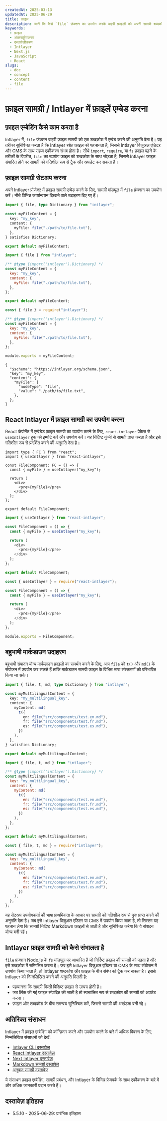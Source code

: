 ```yaml
---
createdAt: 2025-03-13
updatedAt: 2025-06-29
title: फ़ाइल
description: जानें कि कैसे `file` फ़ंक्शन का उपयोग करके बाहरी फ़ाइलों को अपनी सामग्री शब्दकोश में एम्बेड किया जाए। यह दस्तावेज़ बताता है कि Intlayer फ़ाइल सामग्री को कैसे लिंक और गतिशील रूप से प्रबंधित करता है।
keywords:
  - फ़ाइल
  - अंतरराष्ट्रीयकरण
  - दस्तावेज़ीकरण
  - Intlayer
  - Next.js
  - JavaScript
  - React
slugs:
  - doc
  - concept
  - content
  - file
---
```


# फ़ाइल सामग्री / Intlayer में फ़ाइलें एम्बेड करना

## फ़ाइल एम्बेडिंग कैसे काम करता है

Intlayer में, `file` फ़ंक्शन बाहरी फ़ाइल सामग्री को एक शब्दकोश में एम्बेड करने की अनुमति देता है। यह तरीका सुनिश्चित करता है कि Intlayer स्रोत फ़ाइल को पहचानता है, जिससे Intlayer विज़ुअल एडिटर और CMS के साथ सहज एकीकरण संभव होता है। सीधे `import`, `require`, या `fs` फ़ाइल पढ़ने के तरीकों के विपरीत, `file` का उपयोग फ़ाइल को शब्दकोश के साथ जोड़ता है, जिससे Intlayer फ़ाइल संपादित होने पर सामग्री को गतिशील रूप से ट्रैक और अपडेट कर सकता है।

## फ़ाइल सामग्री सेटअप करना

अपने Intlayer प्रोजेक्ट में फ़ाइल सामग्री एम्बेड करने के लिए, सामग्री मॉड्यूल में `file` फ़ंक्शन का उपयोग करें। नीचे विभिन्न कार्यान्वयन दिखाने वाले उदाहरण दिए गए हैं।

```typescript fileName="**/*.content.ts" contentDeclarationFormat="typescript"
import { file, type Dictionary } from "intlayer";

const myFileContent = {
  key: "my_key",
  content: {
    myFile: file("./path/to/file.txt"),
  },
} satisfies Dictionary;

export default myFileContent;
```

```javascript fileName="**/*.content.mjs" contentDeclarationFormat="esm"
import { file } from "intlayer";

/** @type {import('intlayer').Dictionary} */
const myFileContent = {
  key: "my_key",
  content: {
    myFile: file("./path/to/file.txt"),
  },
};

export default myFileContent;
```

```javascript fileName="**/*.content.cjs" contentDeclarationFormat="commonjs"
const { file } = require("intlayer");

/** @type {import('intlayer').Dictionary} */
const myFileContent = {
  key: "my_key",
  content: {
    myFile: file("./path/to/file.txt"),
  },
};

module.exports = myFileContent;
```

```json5 fileName="**/*.content.json" contentDeclarationFormat="json"
{
  "$schema": "https://intlayer.org/schema.json",
  "key": "my_key",
  "content": {
    "myFile": {
      "nodeType": "file",
      "value": "./path/to/file.txt",
    },
  },
}
```

## React Intlayer में फ़ाइल सामग्री का उपयोग करना

React कंपोनेंट में एम्बेडेड फ़ाइल सामग्री का उपयोग करने के लिए, `react-intlayer` पैकेज से `useIntlayer` हुक को इम्पोर्ट करें और उपयोग करें। यह निर्दिष्ट कुंजी से सामग्री प्राप्त करता है और इसे गतिशील रूप से प्रदर्शित करने की अनुमति देता है।

```tsx fileName="**/*.tsx" codeFormat="typescript"
import type { FC } from "react";
import { useIntlayer } from "react-intlayer";

const FileComponent: FC = () => {
  const { myFile } = useIntlayer("my_key");

  return (
    <div>
      <pre>{myFile}</pre>
    </div>
  );
};

export default FileComponent;
```

```javascript fileName="**/*.mjx" codeFormat="esm"
import { useIntlayer } from "react-intlayer";

const FileComponent = () => {
  const { myFile } = useIntlayer("my_key");

  return (
    <div>
      <pre>{myFile}</pre>
    </div>
  );
};

export default FileComponent;
```

```javascript fileName="**/*.cjs" codeFormat="commonjs"
const { useIntlayer } = require("react-intlayer");

const FileComponent = () => {
  const { myFile } = useIntlayer("my_key");

  return (
    <div>
      <pre>{myFile}</pre>
    </div>
  );
};

module.exports = FileComponent;
```

## बहुभाषी मार्कडाउन उदाहरण

बहुभाषी संपादन योग्य मार्कडाउन फ़ाइलों का समर्थन करने के लिए, आप `file` को `t()` और `md()` के संयोजन में उपयोग कर सकते हैं ताकि मार्कडाउन सामग्री फ़ाइल के विभिन्न भाषा संस्करणों को परिभाषित किया जा सके।

```typescript fileName="**/*.content.ts" contentDeclarationFormat="typescript"
import { file, t, md, type Dictionary } from "intlayer";

const myMultilingualContent = {
  key: "my_multilingual_key",
  content: {
    myContent: md(
      t({
        en: file("src/components/test.en.md"),
        fr: file("src/components/test.fr.md"),
        es: file("src/components/test.es.md"),
      })
    ),
  },
} satisfies Dictionary;

export default myMultilingualContent;
```

```javascript fileName="**/*.content.mjs" contentDeclarationFormat="esm"
import { file, t, md } from "intlayer";

/** @type {import('intlayer').Dictionary} */
const myMultilingualContent = {
  key: "my_multilingual_key",
  content: {
    myContent: md(
      t({
        en: file("src/components/test.en.md"),
        fr: file("src/components/test.fr.md"),
        es: file("src/components/test.es.md"),
      })
    ),
  },
};

export default myMultilingualContent;
```

```javascript fileName="**/*.content.cjs" contentDeclarationFormat="commonjs"
const { file, t, md } = require("intlayer");

const myMultilingualContent = {
  key: "my_multilingual_key",
  content: {
    myContent: md(
      t({
        en: file("src/components/test.en.md"),
        fr: file("src/components/test.fr.md"),
        es: file("src/components/test.es.md"),
      })
    ),
  },
};
```

यह सेटअप उपयोगकर्ता की भाषा प्राथमिकता के आधार पर सामग्री को गतिशील रूप से पुनः प्राप्त करने की अनुमति देता है। जब इसे Intlayer विज़ुअल एडिटर या CMS में उपयोग किया जाता है, तो सिस्टम यह पहचान लेगा कि सामग्री निर्दिष्ट Markdown फ़ाइलों से आती है और सुनिश्चित करेगा कि वे संपादन योग्य बनी रहें।

## Intlayer फ़ाइल सामग्री को कैसे संभालता है

`file` फ़ंक्शन Node.js के `fs` मॉड्यूल पर आधारित है जो निर्दिष्ट फ़ाइल की सामग्री को पढ़ता है और इसे शब्दकोश में सम्मिलित करता है। जब इसे Intlayer विज़ुअल एडिटर या CMS के साथ संयोजन में उपयोग किया जाता है, तो Intlayer शब्दकोश और फ़ाइल के बीच संबंध को ट्रैक कर सकता है। इससे Intlayer को निम्नलिखित करने की अनुमति मिलती है:

- पहचानना कि सामग्री किसी विशिष्ट फ़ाइल से उत्पन्न होती है।
- जब लिंक की गई फ़ाइल संपादित की जाती है तो स्वचालित रूप से शब्दकोश की सामग्री को अपडेट करना।
- फ़ाइल और शब्दकोश के बीच समन्वय सुनिश्चित करें, जिससे सामग्री की अखंडता बनी रहे।

## अतिरिक्त संसाधन

Intlayer में फ़ाइल एम्बेडिंग को कॉन्फ़िगर करने और उपयोग करने के बारे में अधिक विवरण के लिए, निम्नलिखित संसाधनों को देखें:

- [Intlayer CLI दस्तावेज़](https://github.com/aymericzip/intlayer/blob/main/docs/docs/hi/intlayer_cli.md)
- [React Intlayer दस्तावेज़](https://github.com/aymericzip/intlayer/blob/main/docs/docs/hi/intlayer_with_create_react_app.md)
- [Next Intlayer दस्तावेज़](https://github.com/aymericzip/intlayer/blob/main/docs/docs/hi/intlayer_with_nextjs_15.md)
- [Markdown सामग्री दस्तावेज़](https://github.com/aymericzip/intlayer/blob/main/docs/docs/hi/dictionary/markdown.md)
- [अनुवाद सामग्री दस्तावेज़](https://github.com/aymericzip/intlayer/blob/main/docs/docs/hi/dictionary/translation.md)

ये संसाधन फ़ाइल एम्बेडिंग, सामग्री प्रबंधन, और Intlayer के विभिन्न फ्रेमवर्क के साथ एकीकरण के बारे में और अधिक जानकारी प्रदान करते हैं।

## दस्तावेज़ इतिहास

- 5.5.10 - 2025-06-29: प्रारंभिक इतिहास
